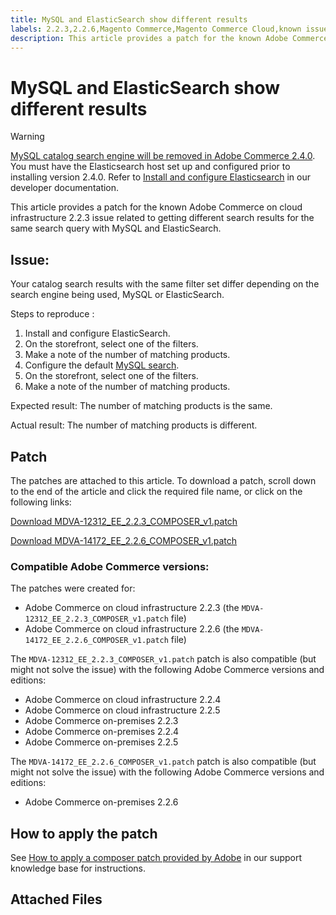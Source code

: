 ```yaml
---
title: MySQL and ElasticSearch show different results
labels: 2.2.3,2.2.6,Magento Commerce,Magento Commerce Cloud,known issues,patch,search,troubleshooting,Adobe Commerce,cloud infrastructure,on-premises
description: This article provides a patch for the known Adobe Commerce on cloud infrastructure 2.2.3 issue related to getting different search results for the same search query with MySQL and ElasticSearch.
---
```


# MySQL and ElasticSearch show different results

>[!WARNING]
>
> [MySQL catalog search engine will be removed in Adobe Commerce 2.4.0](https://support.magento.com/hc/en-us/articles/360043144271-MySQL-catalog-search-engine-will-be-removed-in-all-versions-of-Magento-2-4-0). You must have the Elasticsearch host set up and configured prior to installing version 2.4.0. Refer to [Install and configure Elasticsearch](https://devdocs.magento.com/guides/v2.3/config-guide/elasticsearch/es-overview.html) in our developer documentation.

This article provides a patch for the known Adobe Commerce on cloud infrastructure 2.2.3 issue related to getting different search results for the same search query with MySQL and ElasticSearch.

## Issue:

Your catalog search results with the same filter set differ depending on the search engine being used, MySQL or ElasticSearch.

 <span class="wysiwyg-underline">Steps to reproduce</span> :

1. Install and configure ElasticSearch.
1. On the storefront, select one of the filters.
1. Make a note of the number of matching products.
1. Configure the default [MySQL search](https://support.magento.com/hc/en-us/articles/360043144271-MySQL-catalog-search-engine-will-be-removed-in-Magento-2-4-0).
1. On the storefront, select one of the filters.
1. Make a note of the number of matching products.

 <span class="wysiwyg-underline">Expected result</span>:
 The number of matching products is the same.

 <span class="wysiwyg-underline">Actual result</span>:
 The number of matching products is different.

## Patch

The patches are attached to this article. To download a patch, scroll down to the end of the article and click the required file name, or click on the following links:

 [Download MDVA-12312\_EE\_2.2.3\_COMPOSER\_v1.patch](assets/MDVA-12312_EE_2.2.3_COMPOSER_v1.patch.zip)

 [Download MDVA-14172\_EE\_2.2.6\_COMPOSER\_v1.patch](assets/MDVA-14172_EE_2.2.6_COMPOSER_v1.patch.zip)

### Compatible Adobe Commerce versions:

The patches were created for:

* Adobe Commerce on cloud infrastructure 2.2.3 (the `MDVA-12312_EE_2.2.3_COMPOSER_v1.patch` file)
* Adobe Commerce on cloud infrastructure 2.2.6 (the `MDVA-14172_EE_2.2.6_COMPOSER_v1.patch` file)

The `MDVA-12312_EE_2.2.3_COMPOSER_v1.patch` patch is also compatible (but might not solve the issue) with the following Adobe Commerce versions and editions:

* Adobe Commerce on cloud infrastructure 2.2.4
* Adobe Commerce on cloud infrastructure 2.2.5
* Adobe Commerce on-premises 2.2.3
* Adobe Commerce on-premises 2.2.4
* Adobe Commerce on-premises 2.2.5

The `MDVA-14172_EE_2.2.6_COMPOSER_v1.patch` patch is also compatible (but might not solve the issue) with the following Adobe Commerce versions and editions:

* Adobe Commerce on-premises 2.2.6

## How to apply the patch

See [How to apply a composer patch provided by Adobe](https://support.magento.com/hc/en-us/articles/360028367731) in our support knowledge base for instructions.

## Attached Files